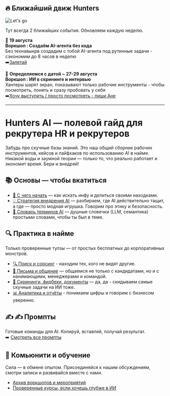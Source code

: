 ## 🔥 Ближайший движ Hunters
![Let's go](https://media1.tenor.com/m/ovaTnYdCFFUAAAAd/wolf-of-wall-street-lets-goo.gif)

Тут всегда 2 ближайших события. Обновляем каждую неделю.

📅 **19 августа**  
**Воркшоп : Создаём AI-агента без кода**  
Без технавыкрв создадим с тобой AI-агента под рутинные задачи - сэкономим до 8 часов в неделю  
➡️[Залетай](https://t.me/+RrUgLsqlsR0zYjdi)

📅 **Определяемся с датой ~ 27-29 августа**  
**Воркшоп : ИИ в скрининге и интервью**  
Хантеры шарят экран, показывают только рабочие инструменты - чтобы посмотреть, понять и сразу пробовать у себя  
➡️[Хочу выступить / просто посмотреть - пиши Ане](https://t.me/anna_n_n) 

---

# Hunters AI — полевой гайд для рекрутера HR и рекрутеров
Забудь про скучные базы знаний. Это наш общий сборник рабочих инструментов, кейсов и лайфхаков по использованию AI в найме. Никакой воды и заумной теории — только то, что реально работает и экономит время. Бери и внедряй!

## 📚 Основы — чтобы вкатиться  
- [🏁 С чего начать](https://github.com/Hunters-of-the-World-WIKI/ai-start-here) —  как искать инфу и делиться своими находками. 
- [💡 Стратегия внедрения AI](https://github.com/Hunters-of-the-World-WIKI/ai-strategy) — разбираем, где AI действительно тащит, а где — просто модная игрушка. Говорим про этику и безопасность.
- [📖 Словарь терминов AI](https://github.com/Hunters-of-the-World-WIKI/ai-terms) — душные словечки (LLM, семантика) простыми словами, чтобы ты был в теме.

## 🔍 Практика в найме
Только проверенные тулзы — от простых бесплатных до корпоративных монстров.  
- [🔍 Поиск и сорсинг](https://github.com/Hunters-of-the-World-WIKI/ai-sourcing) - находим тех, кого не видят другие.
- [💬 Письма и общение](https://github.com/Hunters-of-the-World-WIKI/ai-outreach) — общаемся не только с кандидатами, но и с нанимающими, менеджерами и командой.  
- [📄 Скрининги, фидбеки, документы](https://github.com/Hunters-of-the-World-WIKI/ai-docs-feedback) — да, да - скидываем самые скучные задачи на ИИ тоже.
- [📊 Аналитика и отчёты](https://github.com/Hunters-of-the-World-WIKI/ai-analytics) - понимаем цифры и говорим с бизнесом уверенно.

## ✍️ ✍️ Промпты
Готовые команды для AI. Копируй, вставляй, получай результат.  
➡️ [Смотреть все промпты](https://github.com/Hunters-of-the-World-WIKI/ai-prompts)

## 👥 Комьюнити и обучение
Сила — в обмене опытом. Присоединяйся к нашим обсуждениям, смотри записи и развивайся вместе с нами.
- [Архив воркшопов и мероприятий](https://github.com/ORG/ai-events)
- [Проверенные курсы, если хочешь глубже в ИИ](https://github.com/ORG/ai-learning)
